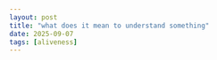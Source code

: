 ```yaml
---
layout: post
title: "what does it mean to understand something"
date: 2025-09-07
tags: [aliveness]
---
```


